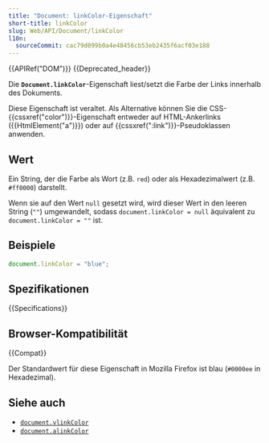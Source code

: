 ```yaml
---
title: "Document: linkColor-Eigenschaft"
short-title: linkColor
slug: Web/API/Document/linkColor
l10n:
  sourceCommit: cac79d099b0a4e48456cb53eb2435f6acf03e188
---
```


{{APIRef("DOM")}} {{Deprecated_header}}

Die **`Document.linkColor`**-Eigenschaft liest/setzt die Farbe der Links innerhalb des Dokuments.

Diese Eigenschaft ist veraltet. Als Alternative können Sie die CSS-{{cssxref("color")}}-Eigenschaft entweder auf HTML-Ankerlinks ({{HtmlElement("a")}}) oder auf {{cssxref(":link")}}-Pseudoklassen anwenden.

## Wert

Ein String, der die Farbe als Wort (z.B. `red`) oder als Hexadezimalwert (z.B. `#ff0000`) darstellt.

Wenn sie auf den Wert `null` gesetzt wird, wird dieser Wert in den leeren String (`""`) umgewandelt, sodass `document.linkColor = null` äquivalent zu `document.linkColor = ""` ist.

## Beispiele

```js
document.linkColor = "blue";
```

## Spezifikationen

{{Specifications}}

## Browser-Kompatibilität

{{Compat}}

Der Standardwert für diese Eigenschaft in Mozilla Firefox ist blau (`#0000ee` in Hexadezimal).

## Siehe auch

- [`document.vlinkColor`](/de/docs/Web/API/Document/vlinkColor)
- [`document.alinkColor`](/de/docs/Web/API/Document/alinkColor)
